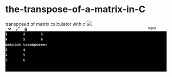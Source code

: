 # the-transpose-of-a-matrix-in-C
 transposed  of  matrix calculator with c 
 <img src="https://static.todamateria.com.br/upload/ma/tr/matriztransposta7.jpg">
 <img src="transposee%20c.png" >
